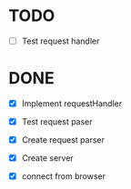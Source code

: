 # TODO
  - [ ] Test request handler

# DONE
  - [X] Implement requestHandler
  - [X] Test request paser
  - [X] Create request parser
  - [X] Create server
  - [X] connect from browser  
  
